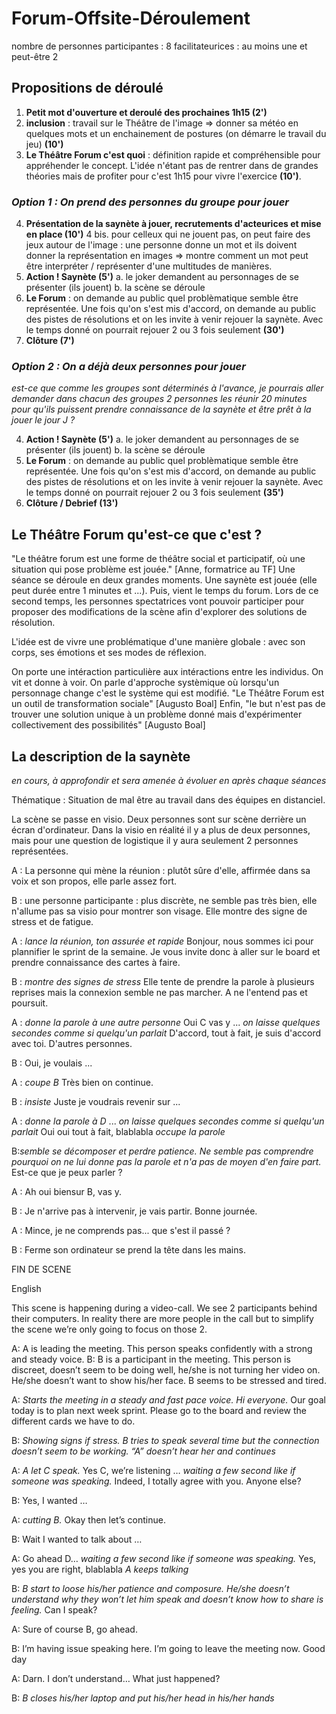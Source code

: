 # Forum-Offsite-Déroulement
nombre de personnes participantes : 8
facilitateurices : au moins une et peut-être 2

## Propositions de déroulé
1. **Petit mot d'ouverture et deroulé des prochaines 1h15 (2')**
2. **inclusion** : travail sur le Théâtre de l'image => donner sa météo en quelques mots et un enchainement de postures (on démarre le travail du jeu) **(10')**
3. **Le Théâtre Forum c'est quoi** : définition rapide et compréhensible pour appréhender le concept. L'idée n'étant pas de rentrer dans de grandes théories mais de profiter pour c'est 1h15 pour vivre l'exercice **(10')**.

### _Option 1 : On prend des personnes du groupe pour jouer_
4. **Présentation de la saynète à jouer, recrutements d'acteurices et mise en place (10')**
  4 bis. pour celleux qui ne jouent pas, on peut faire des jeux autour de l'image : une personne donne un mot et ils doivent donner la représentation en images => montre comment un mot peut être interpréter / représenter d'une multitudes de manières.
5. **Action ! Saynète (5')**
  a. le joker demandent au personnages de se présenter (ils jouent)
  b. la scène se déroule
6. **Le Forum** : on demande au public quel problèmatique semble être représentée. Une fois qu'on s'est mis d'accord, on demande au public des pistes de résolutions et on les invite à venir rejouer la saynète. Avec le temps donné on pourrait rejouer 2 ou 3 fois seulement **(30')**
7. **Clôture (7')**

### _Option 2 : On a déjà deux personnes pour jouer_

_est-ce que comme les groupes sont déterminés à l'avance, je pourrais aller demander dans chacun des groupes 2 personnes les réunir 20 minutes pour qu'ils puissent prendre connaissance de la saynète et être prêt à la jouer le jour J ?_

4. **Action ! Saynète (5')**
  a. le joker demandent au personnages de se présenter (ils jouent)
  b. la scène se déroule
5. **Le Forum** : on demande au public quel problèmatique semble être représentée. Une fois qu'on s'est mis d'accord, on demande au public des pistes de résolutions et on les invite à venir rejouer la saynète. Avec le temps donné on pourrait rejouer 2 ou 3 fois seulement **(35')**
6. **Clôture / Debrief (13')**

## Le Théâtre Forum qu'est-ce que c'est ?
"Le théâtre forum est une forme de théâtre social et participatif, où une situation qui pose problème est jouée." [Anne, formatrice au TF]
Une séance se déroule en deux grandes moments.
Une saynète est jouée (elle peut durée entre 1 minutes et ...).
Puis, vient le temps du forum.
Lors de ce second temps, les personnes spectatrices vont pouvoir participer pour proposer des modifications de la scène afin d'explorer des solutions de résolution.

L'idée est de vivre une problématique d'une manière globale : avec son corps, ses émotions et ses modes de réflexion.

On porte une intéraction particulière aux intéractions entre les individus. On vit et donne à voir. On parle d'approche systèmique où lorsqu'un personnage change c'est le système qui est modifié.
"Le Théâtre Forum est un outil de transformation sociale" [Augusto Boal]
Enfin, "le but n'est pas de trouver une solution unique à un problème donné mais d'expérimenter collectivement des possibilités" [Augusto Boal]

## La description de la saynète
_en cours, à approfondir et sera amenée à évoluer en après chaque séances_

Thématique : Situation de mal être au travail dans des équipes en distanciel.

La scène se passe en visio.
Deux personnes sont sur scène derrière un écran d'ordinateur.
Dans la visio en réalité il y a plus de deux personnes, mais pour une question de logistique il y aura seulement 2 personnes représentées.

A : La personne qui mène la réunion : plutôt sûre d'elle, affirmée dans sa voix et son propos, elle parle assez fort.

B : une personne participante : plus discrète, ne semble pas très bien, elle n'allume pas sa visio pour montrer son visage. Elle montre des signe de stress et de fatigue.

A : _lance la réunion, ton assurée et rapide_
Bonjour, nous sommes ici pour plannifier le sprint de la semaine.
Je vous invite donc à aller sur le board et prendre connaissance des cartes à faire.

B : _montre des signes de stress_
Elle tente de prendre la parole à plusieurs reprises mais la connexion semble ne pas marcher. A ne l'entend pas et poursuit.

A : _donne la parole à une autre personne_
Oui C vas y
... _on laisse quelques secondes comme si quelqu'un parlait_
D'accord, tout à fait, je suis d'accord avec toi. 
D'autres personnes.

B : Oui, je voulais ...

A : _coupe B_
Très bien on continue.

B : _insiste_
Juste je voudrais revenir sur ...

A : _donne la parole à D_
... _on laisse quelques secondes comme si quelqu'un parlait_
Oui oui tout à fait, blablabla _occupe la parole_

B:_semble se décomposer et perdre patience._
_Ne semble pas comprendre pourquoi on ne lui donne pas la parole et n'a pas de moyen d'en faire part._
Est-ce que je peux parler ?

A : Ah oui biensur B, vas y.

B : Je n'arrive pas à intervenir, je vais partir. Bonne journée.

A : Mince, je ne comprends pas... que s'est il passé ?

B : Ferme son ordinateur se prend la tête dans les mains.

FIN DE SCENE

English

This scene is happening during a video-call. We see 2 participants behind their computers. In reality there are more people in the call but to simplify the scene we’re only going to focus on those 2. 

A: A is leading the meeting. This person speaks confidently with a strong and steady voice.
B: B is a participant in the meeting. This person is discreet, doesn’t seem to be doing well, he/she is not turning her video on. He/she doesn’t want to show his/her face. B seems to be stressed and tired. 


A: _Starts the meeting in a steady and fast pace voice. Hi everyone._ Our goal today is to plan next week sprint. Please go to the board and review the different cards we have to do.

B: _Showing signs if stress. B tries to speak several time but the connection doesn’t seem to be working. “A” doesn’t hear her and continues_

A: _A let C speak._ Yes C, we’re listening … _waiting a few second like if someone was speaking._ Indeed, I totally agree with you. Anyone else?

B: Yes, I wanted …

A: _cutting B._ Okay then let’s continue.

B: Wait I wanted to talk about …

A: Go ahead D… _waiting a few second like if someone was speaking._ Yes, yes you are right, blablabla _A keeps talking_

B: _B start to loose his/her patience and composure. He/she doesn’t understand why they won’t let him speak and doesn’t know how to share is feeling._ Can I speak?

A: Sure of course B, go ahead.

B: I’m having issue speaking here. I’m going to leave the meeting now. Good day

A: Darn. I don’t understand… What just happened?

B: _B closes his/her laptop and put his/her head in his/her hands_


